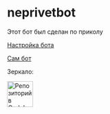 # neprivetbot
<p>Этот бот был сделан по приколу<p>
<p><a href="https://github.com/HSDChannel/neprivetbot/blob/main/install.txt">Настройка бота</a> <p>
<p><a href="http://t.me/neprivetrubot">Сам бот</a> <p>
<p>Зеркало:<p>
<a href="https://codeberg.org/HSD/neprivetbot">
    <img alt="Репозиторий в Codeberg" src="Сodeberg.png" height="60">
</a>
